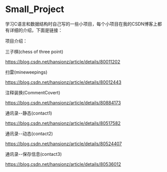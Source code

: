# Small_Project

学习C语言和数据结构时自己写的一些小项目，每个小项目在我的CSDN博客上都有详细的介绍，下面是链接：



项目介绍：

三子棋(chess of three  point)

https://blog.csdn.net/hansionz/article/details/80011202

扫雷(mineweepings)

https://blog.csdn.net/hansionz/article/details/80012443

注释装换(CommentCovert)

https://blog.csdn.net/hansionz/article/details/80884173

通讯录--静态(contact1)

https://blog.csdn.net/hansionz/article/details/80517582

通讯录--动态(contact2)

https://blog.csdn.net/hansionz/article/details/80524407


通讯录--保存信息(contact3)

https://blog.csdn.net/hansionz/article/details/80536012
